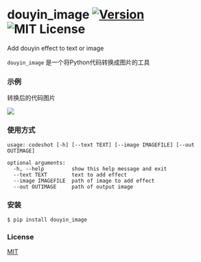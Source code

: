 # douyin_image [![Version][version-badge]][version-link] ![MIT License][license-badge]


Add douyin effect to text or image


`douyin_image` 是一个将Python代码转换成图片的工具


### 示例

转换后的代码图片

![](https://raw.githubusercontent.com/pythonml/douyin_image/master//code.png)


### 使用方式

```
usage: codeshot [-h] [--text TEXT] [--image IMAGEFILE] [--out OUTIMAGE]

optional arguments:
  -h, --help         show this help message and exit
  --text TEXT        text to add effect
  --image IMAGEFILE  path of image to add effect
  --out OUTIMAGE     path of output image
```


### 安装

```
$ pip install douyin_image
```


### License

[MIT](https://github.com/pythonml/douyin_image/blob/master/LICENSE)


[version-badge]:   https://img.shields.io/badge/version-0.1-brightgreen.svg
[version-link]:    https://pypi.python.org/pypi/douyin_image/
[license-badge]:   https://img.shields.io/github/license/pythonml/douyin_image.svg

